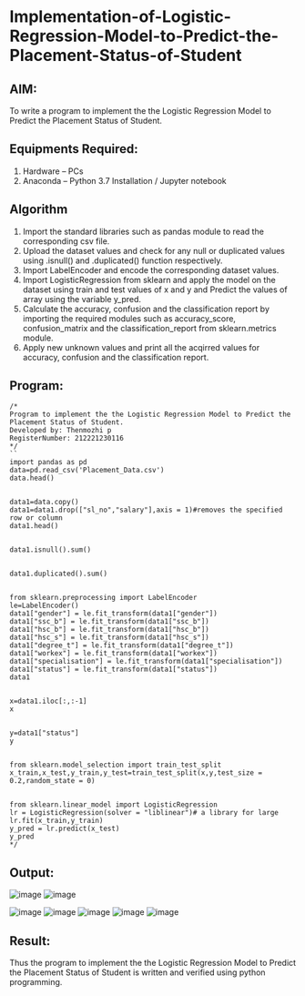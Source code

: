 # Implementation-of-Logistic-Regression-Model-to-Predict-the-Placement-Status-of-Student

## AIM:
To write a program to implement the the Logistic Regression Model to Predict the Placement Status of Student.

## Equipments Required:
1. Hardware – PCs
2. Anaconda – Python 3.7 Installation / Jupyter notebook

## Algorithm
1. Import the standard libraries such as pandas module to read the corresponding csv file.
2. Upload the dataset values and check for any null or duplicated values using .isnull() and .duplicated() function respectively.
3. Import LabelEncoder and encode the corresponding dataset values.
4. Import LogisticRegression from sklearn and apply the model on the dataset using train and test values of x and y and Predict the values of array using the variable y_pred.
5. Calculate the accuracy, confusion and the classification report by importing the required modules such as accuracy_score, confusion_matrix and the classification_report from sklearn.metrics module.
6. Apply new unknown values and print all the acqirred values for accuracy, confusion and the classification report.

## Program:
```
/*
Program to implement the the Logistic Regression Model to Predict the Placement Status of Student.
Developed by: Thenmozhi p
RegisterNumber: 212221230116 
*/
``
import pandas as pd
data=pd.read_csv('Placement_Data.csv')
data.head()


data1=data.copy()
data1=data1.drop(["sl_no","salary"],axis = 1)#removes the specified row or column
data1.head()


data1.isnull().sum()


data1.duplicated().sum()


from sklearn.preprocessing import LabelEncoder
le=LabelEncoder()
data1["gender"] = le.fit_transform(data1["gender"])
data1["ssc_b"] = le.fit_transform(data1["ssc_b"])
data1["hsc_b"] = le.fit_transform(data1["hsc_b"])
data1["hsc_s"] = le.fit_transform(data1["hsc_s"])
data1["degree_t"] = le.fit_transform(data1["degree_t"])
data1["workex"] = le.fit_transform(data1["workex"])
data1["specialisation"] = le.fit_transform(data1["specialisation"])
data1["status"] = le.fit_transform(data1["status"])
data1


x=data1.iloc[:,:-1]
x


y=data1["status"]
y


from sklearn.model_selection import train_test_split
x_train,x_test,y_train,y_test=train_test_split(x,y,test_size = 0.2,random_state = 0)


from sklearn.linear_model import LogisticRegression
lr = LogisticRegression(solver = "liblinear")# a library for large
lr.fit(x_train,y_train)
y_pred = lr.predict(x_test)
y_pred
*/
``` 
## Output:
![image](https://user-images.githubusercontent.com/95198708/232792645-c94ea977-7f7f-42f1-8bc2-2ef1eb21b069.png)
![image](https://user-images.githubusercontent.com/95198708/232793035-55900682-9446-405d-a216-3696c9df95d1.png)

![image](https://user-images.githubusercontent.com/95198708/232792678-0f8793c5-41a6-4b44-b7ea-0d4548fa6158.png)
![image](https://user-images.githubusercontent.com/95198708/232792707-52d4ecaf-4576-4336-aeab-33b9d27d09d7.png)
![image](https://user-images.githubusercontent.com/95198708/232792751-21adfec8-6583-498f-9961-e0b4458638db.png)
![image](https://user-images.githubusercontent.com/95198708/232792799-9da1760e-c6cf-467f-b9d0-20997a32ae33.png)
![image](https://user-images.githubusercontent.com/95198708/232792844-58e72f49-24d1-46d9-9f42-43713101f033.png)




## Result:
Thus the program to implement the the Logistic Regression Model to Predict the Placement Status of Student is written and verified using python programming.
